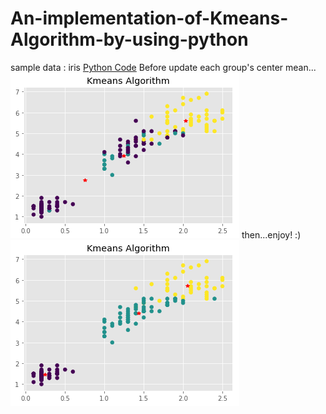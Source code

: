# An-implementation-of-Kmeans-Algorithm-by-using-python
sample data : iris
[Python Code](https://github.com/CubatLin/An-implementation-of-Kmeans-Algorithm-by-using-python/blob/master/kmeans.py)
Before update each group's center mean...
![image](https://github.com/CubatLin/An-implementation-of-Kmeans-Algorithm-by-using-python/blob/master/kmeans_before.png)
then...enjoy! :)
![image](https://github.com/CubatLin/An-implementation-of-Kmeans-Algorithm-by-using-python/blob/master/kmeans_after.png)
